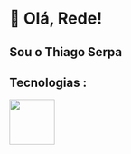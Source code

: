 
# 👋 Olá, Rede!
## Sou o Thiago Serpa 


## Tecnologias :
<img src="https://cdn.jsdelivr.net/gh/devicons/devicon@latest/icons/python/python-original-wordmark.svg" width="80" height="80"/>

<!--
**ThiagoMLS/ThiagoMLS** is a ✨ _special_ ✨ repository because its `README.md` (this file) appears on your GitHub profile.

Here are some ideas to get you started:

- 🔭 I’m currently working on ...
- 🌱 I’m currently learning ...
- 👯 I’m looking to collaborate on ...
- 🤔 I’m looking for help with ...
- 💬 Ask me about ...
- 📫 How to reach me: ...
- 😄 Pronouns: ...
- ⚡ Fun fact: ...
-->
